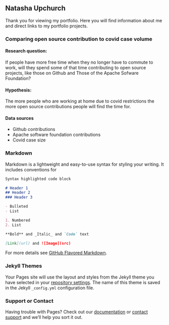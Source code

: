 ## Natasha Upchurch

Thank you for viewing my portfolio. Here you will find information about me and direct links to my portfolio projects.

### Comparing open source contribution to covid case volume



#### Research question:
If people have more free time when they no longer have to commute to work, will they spend some of that time contributing to open source projects, like those on Github and Those of the Apache Sofware Foundation?

#### Hypothesis:
The more people who are working at home due to covid restrictions the more open source contributions people will find the time for.

#### Data sources
- Github contributions
- Apache software foundation contributions
- Covid case size

### Markdown

Markdown is a lightweight and easy-to-use syntax for styling your writing. It includes conventions for

```markdown
Syntax highlighted code block

# Header 1
## Header 2
### Header 3

- Bulleted
- List

1. Numbered
2. List

**Bold** and _Italic_ and `Code` text

[Link](url) and ![Image](src)
```

For more details see [GitHub Flavored Markdown](https://guides.github.com/features/mastering-markdown/).

### Jekyll Themes

Your Pages site will use the layout and styles from the Jekyll theme you have selected in your [repository settings](https://github.com/TashaSkyUp/Tasha_Porfolio/settings). The name of this theme is saved in the Jekyll `_config.yml` configuration file.

### Support or Contact

Having trouble with Pages? Check out our [documentation](https://docs.github.com/categories/github-pages-basics/) or [contact support](https://github.com/contact) and we’ll help you sort it out.
